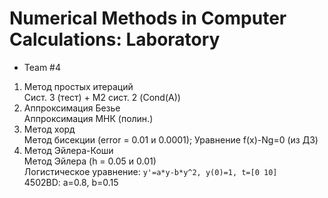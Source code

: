 # Numerical Methods in Computer Calculations: Laboratory
* Team #4
1. Метод простых итераций  
  Сист. 3 (тест) + М2 сист. 2 (Cond(A))  
2. Аппроксимация Безье  
  Аппроксимация МНК (полин.)  
3. Метод хорд  
  Метод бисекции (error = 0.01 и 0.0001); Уравнение f(x)-Ng=0 (из ДЗ)  
4. Метод Эйлера-Коши  
  Метод Эйлера (h = 0.05 и 0.01)  
  Логистическое уравнение: `y'=a*y-b*y^2, y(0)=1, t=[0 10]`  
  4502BD: a=0.8, b=0.15  
